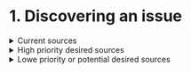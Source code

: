 # 1. Discovering an issue

<details>
<summary>Current sources</summary>
<br>
<ul>
<li>Prometheus pager-duty alerts</li>
<li>ServiceNow tickets [ need more detail on how these arre assigned to us and who they go to ]</li>
<li>Downtime email listsserves</li>
<li>Product team members reporting in #on-call Slack channel or #triage Slack channel</li>
<li>Sentry</li>
<li>VA Stakeholders emailing someone they know</li>
<li>"Get Help Signing in to VA.gov" submissions from `[ who??? ]`</li>
</ul>

</details>

<details>

<summary>High priority desired sources</summary>
<br>
<ul>
<li>Reported issues from Contact Centers</li>
<li>Reported issues from IRIS</li>

</details>

<details>

<summary>Lowe priority or potential desired sources</summary>
<br>
<li>Foresee (or other user feedback mechanism)</li>
<li>Social media</li>

</details>

